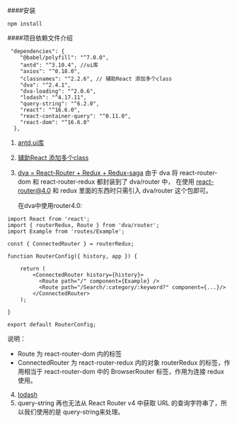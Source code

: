 ####安装
```
npm install 

```
####项目依赖文件介绍

```
 "dependencies": {
    "@babel/polyfill": "^7.0.0",
    "antd": "^3.10.4", //ui库 
    "axios": "^0.18.0", 
    "classnames": "^2.2.6", // 辅助React 添加多个class  
    "dva": "^2.4.1",
    "dva-loading": "^2.0.6",
    "lodash": "^4.17.11",
    "query-string": "^6.2.0",
    "react": "^16.6.0",
    "react-container-query": "^0.11.0",
    "react-dom": "^16.6.0"
  },
```
1. [antd,ui库](https://ant.design/docs/react/introduce-cn)
2. [辅助React 添加多个class](https://www.npmjs.com/package/classnames)
3. [dva = React-Router + Redux + Redux-saga](https://dvajs.com)
   由于 dva 将 react-router-dom 和 react-router-redux 都封装到了 dva/router 中，
   在使用 react-router@4.0 和 redux 里面的东西时只需引入 dva/router 这个包即可。

   在dva中使用router4.0: 

  ```
  import React from 'react';
  import { routerRedux, Route } from 'dva/router';
  import Example from 'routes/Example';

  const { ConnectedRouter } = routerRedux;

  function RouterConfig({ history, app }) {

      return (
          <ConnectedRouter history={history}>
            <Route path="/" component={Example} />
            <Route path="/Search/:category/:keyword?" component={...}/>
          </ConnectedRouter>
      );

  }

  export default RouterConfig;
  ```
  说明：
  + Route 为 react-router-dom 内的标签
  + ConnectedRouter 为 react-router-redux 内的对象 routerRedux 的标签，作用相当于 react-router-dom 中的 BrowserRouter 标签，作用为连接 redux 使用。



4. [lodash](https://www.npmjs.com/package/lodash)
5. query-string
再也无法从 React Router v4 中获取 URL 的查询字符串了，所以我们使用的是 query-string来处理。

